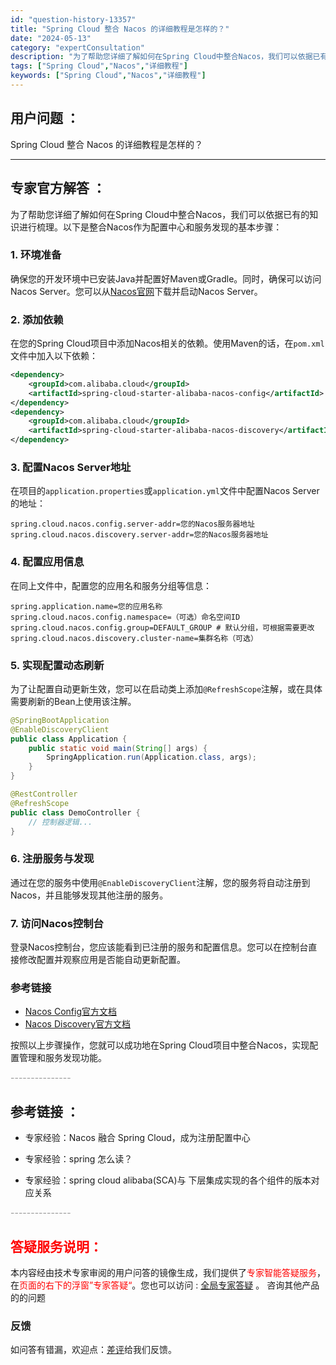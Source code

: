 ```yaml
---
id: "question-history-13357"
title: "Spring Cloud 整合 Nacos 的详细教程是怎样的？"
date: "2024-05-13"
category: "expertConsultation"
description: "为了帮助您详细了解如何在Spring Cloud中整合Nacos，我们可以依据已有的知识进行梳理。以下是整合Nacos作为配置中心和服务发现的基本步骤：### 1. 环境准备确保您的开发环境中已安装Java并配置好Maven或Gradle。同时，确保可以访问Nacos Server。您可以从[Nac"
tags: ["Spring Cloud","Nacos","详细教程"]
keywords: ["Spring Cloud","Nacos","详细教程"]
---
```


## 用户问题 ： 
 Spring Cloud 整合 Nacos 的详细教程是怎样的？  

---------------
## 专家官方解答 ：

为了帮助您详细了解如何在Spring Cloud中整合Nacos，我们可以依据已有的知识进行梳理。以下是整合Nacos作为配置中心和服务发现的基本步骤：

### 1. 环境准备
确保您的开发环境中已安装Java并配置好Maven或Gradle。同时，确保可以访问Nacos Server。您可以从[Nacos官网](https://nacos.io/)下载并启动Nacos Server。

### 2. 添加依赖
在您的Spring Cloud项目中添加Nacos相关的依赖。使用Maven的话，在`pom.xml`文件中加入以下依赖：

```xml
<dependency>
    <groupId>com.alibaba.cloud</groupId>
    <artifactId>spring-cloud-starter-alibaba-nacos-config</artifactId>
</dependency>
<dependency>
    <groupId>com.alibaba.cloud</groupId>
    <artifactId>spring-cloud-starter-alibaba-nacos-discovery</artifactId>
</dependency>
```

### 3. 配置Nacos Server地址
在项目的`application.properties`或`application.yml`文件中配置Nacos Server的地址：

```properties
spring.cloud.nacos.config.server-addr=您的Nacos服务器地址
spring.cloud.nacos.discovery.server-addr=您的Nacos服务器地址
```

### 4. 配置应用信息
在同上文件中，配置您的应用名和服务分组等信息：

```properties
spring.application.name=您的应用名称
spring.cloud.nacos.config.namespace=（可选）命名空间ID
spring.cloud.nacos.config.group=DEFAULT_GROUP # 默认分组，可根据需要更改
spring.cloud.nacos.discovery.cluster-name=集群名称（可选）
```

### 5. 实现配置动态刷新
为了让配置自动更新生效，您可以在启动类上添加`@RefreshScope`注解，或在具体需要刷新的Bean上使用该注解。

```java
@SpringBootApplication
@EnableDiscoveryClient
public class Application {
    public static void main(String[] args) {
        SpringApplication.run(Application.class, args);
    }
}

@RestController
@RefreshScope
public class DemoController {
    // 控制器逻辑...
}
```

### 6. 注册服务与发现
通过在您的服务中使用`@EnableDiscoveryClient`注解，您的服务将自动注册到Nacos，并且能够发现其他注册的服务。

### 7. 访问Nacos控制台
登录Nacos控制台，您应该能看到已注册的服务和配置信息。您可以在控制台直接修改配置并观察应用是否能自动更新配置。

### 参考链接
- [Nacos Config官方文档](https://github.com/spring-cloud-incubator/spring-cloud-alibaba/wiki/Nacos-config)
- [Nacos Discovery官方文档](https://github.com/spring-cloud-incubator/spring-cloud-alibaba/wiki/Nacos-discovery)

按照以上步骤操作，您就可以成功地在Spring Cloud项目中整合Nacos，实现配置管理和服务发现功能。


<font color="#949494">---------------</font> 


## 参考链接 ：

* 专家经验：Nacos 融合 Spring Cloud，成为注册配置中心 
 
 * 专家经验：spring 怎么读？ 
 
 * 专家经验：spring cloud alibaba(SCA)与 下层集成实现的各个组件的版本对应关系 


 <font color="#949494">---------------</font> 
 


## <font color="#FF0000">答疑服务说明：</font> 

本内容经由技术专家审阅的用户问答的镜像生成，我们提供了<font color="#FF0000">专家智能答疑服务</font>，在<font color="#FF0000">页面的右下的浮窗”专家答疑“</font>。您也可以访问 : [全局专家答疑](https://answer.opensource.alibaba.com/docs/intro) 。 咨询其他产品的的问题

### 反馈
如问答有错漏，欢迎点：[差评](https://ai.nacos.io/user/feedbackByEnhancerGradePOJOID?enhancerGradePOJOId=13359)给我们反馈。

